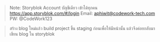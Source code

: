 > Note: Storyblok Account บัญชีเดียว เข้าได้ทุกคน
> https://app.storyblok.com/#/login
> Email: aphiwit@codework-tech.com
> PW: @CodeWork123

> สร้าง blog ใหม่แล้ว build project ขึ้น staging ก่อนเพื่อให้มีหน้านั้น แล้วจึงค่อยกลับมาเขียน blog ใน storyblok 